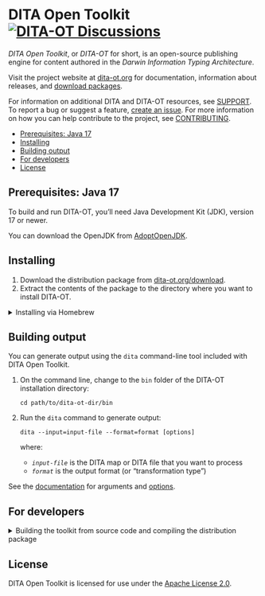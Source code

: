 # DITA Open Toolkit [![DITA-OT Discussions][discussions]](https://github.com/orgs/dita-ot/discussions)

_DITA Open Toolkit_, or _DITA-OT_ for short, is an open-source publishing engine for content authored in the _Darwin Information Typing Architecture_.

Visit the project website at [dita-ot.org][site] for documentation, information about releases, and [download packages][dist].  

For information on additional DITA and DITA-OT resources, see [SUPPORT]. To report a bug or suggest a feature, [create an issue][issue]. For more information on how you can help contribute to the project, see [CONTRIBUTING].

- [Prerequisites: Java 17](#prerequisites-java-17)
- [Installing](#installing)
- [Building output](#building-output)
- [For developers](#for-developers)
- [License](#license)

## Prerequisites: Java 17

To build and run DITA-OT, you’ll need Java Development Kit (JDK), version 17 or newer.

You can download the OpenJDK from [AdoptOpenJDK][adoptopenjdk].

## Installing

1.  Download the distribution package from [dita-ot.org/download][dist].
2.  Extract the contents of the package to the directory where you want to install DITA-OT.

<details>
<summary>Installing via Homebrew</summary>

On macOS and Linux, you can also install DITA-OT using the [Homebrew] package manager:

    brew install dita-ot

Homebrew will automatically download the latest version of the toolkit, install it in a subfolder of the local package Cellar and symlink the `dita` command to the `bin` subfolder of the Homebrew installation directory.

> **Note**
>
> Homebrew’s default installation location depends on the operating system architecture:
>
> - `/usr/local` on macOS Intel
> - `/opt/homebrew` on macOS ARM
> - `/home/linuxbrew/.linuxbrew` on Linux

</details>

## Building output

You can generate output using the `dita` command-line tool included with DITA Open Toolkit.

1.  On the command line, change to the `bin` folder of the DITA-OT installation directory:

        cd path/to/dita-ot-dir/bin

2.  Run the `dita` command to generate output:

        dita --input=input-file --format=format [options]

    where:

    - _`input-file`_ is the DITA map or DITA file that you want to process
    - _`format`_ is the output format (or “transformation type”)

See the [documentation][docs] for arguments and [options].

## For developers

<details>
<summary>Building the toolkit from source code and compiling the distribution package</summary>

1.  Clone the DITA-OT Git repository:

        git clone git://github.com/dita-ot/dita-ot.git

2.  Change to the DITA-OT directory:

        cd dita-ot

3.  Fetch the submodules:

        git submodule update --init --recursive

4.  In the root directory, run Gradle to compile the Java code and install plugins:

        ./gradlew

### Distribution builds

1.  In the root directory, set up the build environment:

        ./gradlew

2.  Build the distribution packages:

        ./gradlew dist

    Distribution packages are built in the `build/distributions` directory.

    If Gradle throws an error like `java.lang.OutOfMemoryError: Java heap space`, you probably need to increase the maximum Java heap size. One way to do this is to set the `GRADLE_OPTS` environment variable to a value like `-Xmx1024m`.

    For more information on the `-Xmx` option, see the [Java SE Documentation][javadoc].

</details>

## License

DITA Open Toolkit is licensed for use under the [Apache License 2.0][apache].

[discussions]: https://img.shields.io/github/discussions/dita-ot/dita-ot?label=DITA-OT%20Discussions
[site]: https://www.dita-ot.org/
[dist]: https://www.dita-ot.org/download
[support]: https://github.com/dita-ot/.github/blob/master/SUPPORT.md
[adoptopenjdk]: https://adoptopenjdk.net/
[homebrew]: https://brew.sh
[docs]: https://www.dita-ot.org/dev/
[options]: https://www.dita-ot.org/dev/topics/build-using-dita-command.html
[javadoc]: http://docs.oracle.com/javase/8/docs/technotes/tools/windows/java.html#BABHDABI
[apache]: http://www.apache.org/licenses/LICENSE-2.0
[issue]: https://github.com/dita-ot/dita-ot/issues/new/choose
[contributing]: https://github.com/dita-ot/.github/blob/master/CONTRIBUTING.md
